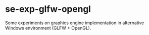 # se-exp-glfw-opengl
Some experiments on graphics engine implementation in alternative Windows environment (GLFW + OpenGL).
